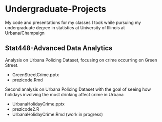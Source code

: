 # Undergraduate-Projects
My code and presentations for my classes I took while pursuing my undergraduate degree in statistics at University of Illinois at Urbana/Champaign

## Stat448-Advanced Data Analytics
Analysis on Urbana Policing Dataset, focusing on crime occurring on Green Street. 
- GreenStreetCrime.pptx
- prezicode.Rmd

Second analysis on Urbana Policing Dataset with the goal of seeing how holidays involving the most drinking affect crime in Urbana
- UrbanaHolidayCrime.pptx
- prezicode2.R
- UrbanaHolidayCrime.Rmd (work in progress)
